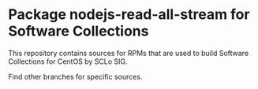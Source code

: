# Package nodejs-read-all-stream for Software Collections

This repository contains sources for RPMs that are used
to build Software Collections for CentOS by SCLo SIG.

Find other branches for specific sources.
